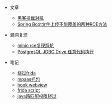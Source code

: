 * 文章
    * [黑客拦截对抗](黑客拦截对抗.md)
    * [Spring Boot文件上传不能覆盖的两种RCE方法](Spring_Boot文件上传不能覆盖的两种RCE方法.md)

* 漏洞复现
   * [minio rce复现踩坑](minio_rce复现踩坑.md)
   * [PostgresQL JDBC Drive 任意代码执行](PostgresQL_JDBC_Drive_任意代码执行.md)
* 笔记
    * [绕过frida](绕过frida.md)
    * [mpaas抓包](mpaas抓包.md)
    * [hook webview](hook_webview.md)
    * [frida script](frida_script.md)
    * [java路匹配权限绕过](java路匹配权限绕过.md)
